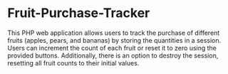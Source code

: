 # Fruit-Purchase-Tracker
This PHP web application allows users to track the purchase of different fruits (apples, pears, and bananas) by storing the quantities in a session. Users can increment the count of each fruit or reset it to zero using the provided buttons. Additionally, there is an option to destroy the session, resetting all fruit counts to their initial values.
